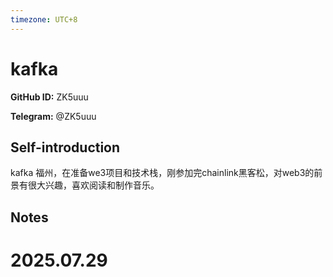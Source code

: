 ```yaml
---
timezone: UTC+8
---
```


# kafka

**GitHub ID:** ZK5uuu

**Telegram:** @ZK5uuu

## Self-introduction

kafka 福州，在准备we3项目和技术栈，刚参加完chainlink黑客松，对web3的前景有很大兴趣，喜欢阅读和制作音乐。

## Notes

<!-- Content_START -->

# 2025.07.29


<!-- Content_END -->
